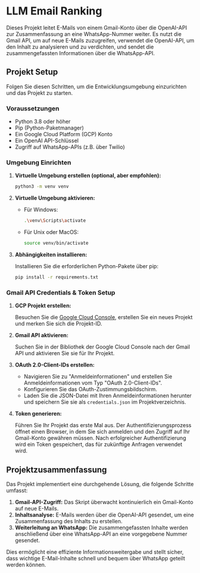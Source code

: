 # LLM Email Ranking

Dieses Projekt leitet E-Mails von einem Gmail-Konto über die OpenAI-API zur Zusammenfassung an eine WhatsApp-Nummer weiter. Es nutzt die Gmail API, um auf neue E-Mails zuzugreifen, verwendet die OpenAI-API, um den Inhalt zu analysieren und zu verdichten, und sendet die zusammengefassten Informationen über die WhatsApp-API.

## Projekt Setup

Folgen Sie diesen Schritten, um die Entwicklungsumgebung einzurichten und das Projekt zu starten.

### Voraussetzungen

- Python 3.8 oder höher
- Pip (Python-Paketmanager)
- Ein Google Cloud Platform (GCP) Konto
- Ein OpenAI API-Schlüssel
- Zugriff auf WhatsApp-APIs (z.B. über Twilio)

### Umgebung Einrichten

1. **Virtuelle Umgebung erstellen (optional, aber empfohlen):**

   ```bash
   python3 -m venv venv
   ```

2. **Virtuelle Umgebung aktivieren:**

   - Für Windows:

     ```bash
     .\venv\Scripts\activate
     ```

   - Für Unix oder MacOS:

     ```bash
     source venv/bin/activate
     ```

3. **Abhängigkeiten installieren:**

   Installieren Sie die erforderlichen Python-Pakete über pip:

   ```bash
   pip install -r requirements.txt
   ```

### Gmail API Credentials & Token Setup

1. **GCP Projekt erstellen:**

   Besuchen Sie die [Google Cloud Console](https://console.cloud.google.com/), erstellen Sie ein neues Projekt und merken Sie sich die Projekt-ID.

2. **Gmail API aktivieren:**

   Suchen Sie in der Bibliothek der Google Cloud Console nach der Gmail API und aktivieren Sie sie für Ihr Projekt.

3. **OAuth 2.0-Client-IDs erstellen:**

   - Navigieren Sie zu "Anmeldeinformationen" und erstellen Sie Anmeldeinformationen vom Typ "OAuth 2.0-Client-IDs".
   - Konfigurieren Sie das OAuth-Zustimmungsbildschirm.
   - Laden Sie die JSON-Datei mit Ihren Anmeldeinformationen herunter und speichern Sie sie als `credentials.json` im Projektverzeichnis.

4. **Token generieren:**

   Führen Sie Ihr Projekt das erste Mal aus. Der Authentifizierungsprozess öffnet einen Browser, in dem Sie sich anmelden und den Zugriff auf Ihr Gmail-Konto gewähren müssen. Nach erfolgreicher Authentifizierung wird ein Token gespeichert, das für zukünftige Anfragen verwendet wird.

## Projektzusammenfassung

Das Projekt implementiert eine durchgehende Lösung, die folgende Schritte umfasst:

1. **Gmail-API-Zugriff:** Das Skript überwacht kontinuierlich ein Gmail-Konto auf neue E-Mails.
2. **Inhaltsanalyse:** E-Mails werden über die OpenAI-API gesendet, um eine Zusammenfassung des Inhalts zu erstellen.
3. **Weiterleitung an WhatsApp:** Die zusammengefassten Inhalte werden anschließend über eine WhatsApp-API an eine vorgegebene Nummer gesendet.

Dies ermöglicht eine effiziente Informationsweitergabe und stellt sicher, dass wichtige E-Mail-Inhalte schnell und bequem über WhatsApp geteilt werden können.
```
